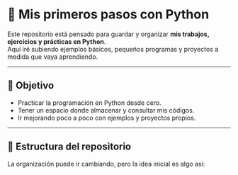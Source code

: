 # 🐍 Mis primeros pasos con Python

Este repositorio está pensado para guardar y organizar **mis trabajos, ejercicios y prácticas en Python**.  
Aquí iré subiendo ejemplos básicos, pequeños programas y proyectos a medida que vaya aprendiendo.

---

## 🚀 Objetivo

- Practicar la programación en Python desde cero.  
- Tener un espacio donde almacenar y consultar mis códigos.  
- Ir mejorando poco a poco con ejemplos y proyectos propios.  

---

## 📂 Estructura del repositorio

La organización puede ir cambiando, pero la idea inicial es algo así:


